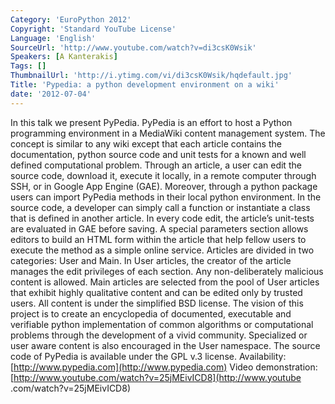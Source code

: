 ```yaml
---
Category: 'EuroPython 2012'
Copyright: 'Standard YouTube License'
Language: 'English'
SourceUrl: 'http://www.youtube.com/watch?v=di3csK0Wsik'
Speakers: [A Kanterakis]
Tags: []
ThumbnailUrl: 'http://i.ytimg.com/vi/di3csK0Wsik/hqdefault.jpg'
Title: 'Pypedia: a python development environment on a wiki'
date: '2012-07-04'
---
```

In this talk we present PyPedia. PyPedia is an effort to host a Python
programming environment in a MediaWiki content management system. The concept
is similar to any wiki except that each article contains the documentation,
python source code and unit tests for a known and well defined computational
problem. Through an article, a user can edit the source code, download it,
execute it locally, in a remote computer through SSH, or in Google App Engine
(GAE). Moreover, through a python package users can import PyPedia methods in
their local python environment. In the source code, a developer can simply
call a function or instantiate a class that is defined in another article. In
every code edit, the article’s unit-tests are evaluated in GAE before saving.
A special parameters section allows editors to build an HTML form within the
article that help fellow users to execute the method as a simple online
service. Articles are divided in two categories: User and Main. In User
articles, the creator of the article manages the edit privileges of each
section. Any non-deliberately malicious content is allowed. Main articles are
selected from the pool of User articles that exhibit highly qualitative
content and can be edited only by trusted users. All content is under the
simplified BSD license. The vision of this project is to create an
encyclopedia of documented, executable and verifiable python implementation of
common algorithms or computational problems through the development of a vivid
community. Specialized or user aware content is also encouraged in the User
namespace. The source code of PyPedia is available under the GPL v.3 license.
Availability: [http://www.pypedia.com](http://www.pypedia.com) Video
demonstration: [http://www.youtube.com/watch?v=25jMEivICD8](http://www.youtube
.com/watch?v=25jMEivICD8)
